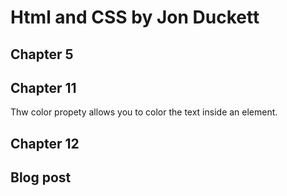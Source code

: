 # Html and CSS by Jon Duckett

## Chapter 5



## Chapter 11

Thw color propety allows you to color the text inside an element.



## Chapter 12

## Blog post
